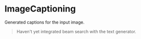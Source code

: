 # ImageCaptioning
Generated captions for the input image.
>Haven't yet integrated beam search with the text generator.
